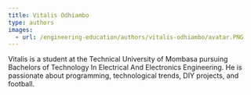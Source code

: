 ```yaml
---
title: Vitalis Odhiambo
type: authors
images:
  - url: /engineering-education/authors/vitalis-odhiambo/avatar.PNG 
---
```

Vitalis is a student at the Technical University of Mombasa pursuing  Bachelors of Technology In Electrical And Electronics Engineering. 
He is passionate about programming, technological trends, DIY projects, and football.
